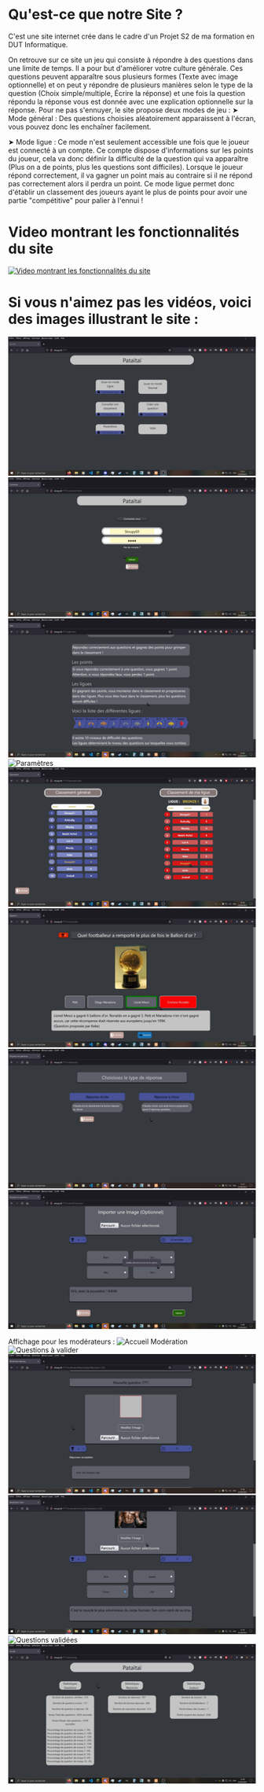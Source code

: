 # __Qu'est-ce que notre Site ?__
C'est une site internet crée dans le cadre d'un Projet S2 de ma formation en DUT Informatique.

On retrouve sur ce site un jeu qui consiste à répondre à des questions dans une limite de temps.
Il a pour but d'améliorer votre culture générale.
Ces questions peuvent apparaître sous plusieurs formes (Texte avec image optionnelle) et on peut y répondre de plusieurs manières selon le type de la question (Choix simple/multiple, Écrire la réponse) et une fois la question répondu la réponse vous est donnée avec une explication optionnelle sur la réponse.
Pour ne pas s'ennuyer, le site propose deux modes de jeu :
➤ Mode général :
Des questions choisies aléatoirement apparaissent à l'écran, vous pouvez donc les enchaîner facilement.

➤ Mode ligue :
Ce mode n'est seulement accessible une fois que le joueur est connecté à un compte. Ce compte dispose d'informations sur les points du joueur, cela va donc définir la difficulté de la question qui va apparaître (Plus on a de points, plus les questions sont difficiles).
Lorsque le joueur répond correctement, il va gagner un point mais au contraire si il ne répond pas correctement alors il perdra un point.
Ce mode ligue permet donc d'établir un classement des joueurs ayant le plus de points pour avoir une partie "compétitive" pour palier à l'ennui !

# Video montrant les fonctionnalités du site
[![Video montrant les fonctionnalités du site](https://i.imgur.com/3wKj2ZC.jpg)](https://www.youtube.com/watch?v=TwQL-pbniM8)

# Si vous n'aimez pas les vidéos, voici des images illustrant le site :
![Accueil](images/accueil.jpg)
![Connexion](images/connexion.jpg)
![Page d'Aide](images/page_aide.jpg)
![Paramètres](images/paramètres.jpg)
![Classement](images/classements.jpg)
![Normal Game](images/normal_game.jpg)
![Création de Question](images/create_question.jpg)
![Création de Question 2](images/create_question_2.jpg)

Affichage pour les modérateurs :
![Accueil Modération](images/moderation_accueil.jpg)
![Questions à valider](images/moderation_questions_à_valider.jpg)
![Question Modération](images/moderation_question.jpg)
![Question Modération 2](images/moderation_question_2.jpg)
![Questions validées](images/moderation_questions_validées.jpg)
![Statistiques](images/statistiques.jpg)
